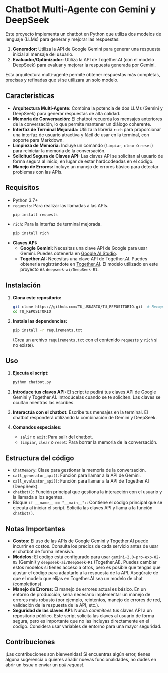 # Chatbot Multi-Agente con Gemini y DeepSeek

Este proyecto implementa un chatbot en Python que utiliza dos modelos de lenguaje (LLMs) para generar y mejorar las respuestas:

1.  **Generador:** Utiliza la API de Google Gemini para generar una respuesta inicial al mensaje del usuario.
2.  **Evaluador/Optimizador:** Utiliza la API de Together.AI (con el modelo DeepSeek) para evaluar y mejorar la respuesta generada por Gemini.

Esta arquitectura multi-agente permite obtener respuestas más completas, precisas y refinadas que si se utilizara un solo modelo.

## Características

*   **Arquitectura Multi-Agente:** Combina la potencia de dos LLMs (Gemini y DeepSeek) para generar respuestas de alta calidad.
*   **Memoria de Conversación:** El chatbot recuerda los mensajes anteriores de la conversación, lo que permite mantener un diálogo coherente.
*   **Interfaz de Terminal Mejorada:** Utiliza la librería `rich` para proporcionar una interfaz de usuario atractiva y fácil de usar en la terminal, con soporte para Markdown.
*   **Limpieza de Memoria:**  Incluye un comando (`limpiar`, `clear` o `reset`) para reiniciar la memoria de la conversación.
*   **Solicitud Segura de Claves API:** Las claves API se solicitan al usuario de forma segura al inicio, en lugar de estar hardcodeadas en el código.
*   **Manejo de Errores:** Incluye un manejo de errores básico para detectar problemas con las APIs.

## Requisitos

*   Python 3.7+
*   `requests`:  Para realizar las llamadas a las APIs.
    ```bash
    pip install requests
    ```
*   `rich`: Para la interfaz de terminal mejorada.
    ```bash
    pip install rich
    ```
*   **Claves API:**
    *   **Google Gemini:** Necesitas una clave API de Google para usar Gemini.  Puedes obtenerla en [Google AI Studio](https://aistudio.google.com/).
    *   **Together.AI:** Necesitas una clave API de Together.AI.  Puedes obtenerla registrándote en [Together.AI](https://together.ai/).  El modelo utilizado en este proyecto es `deepseek-ai/DeepSeek-R1`.

## Instalación

1.  **Clona este repositorio:**
    ```bash
    git clone https://github.com/TU_USUARIO/TU_REPOSITORIO.git  # Reemplaza con tu URL
    cd TU_REPOSITORIO
    ```

2.  **Instala las dependencias:**
    ```bash
    pip install -r requirements.txt
    ```
    (Crea un archivo `requirements.txt` con el contenido `requests` y `rich` si no existe).

## Uso

1.  **Ejecuta el script:**
    ```bash
    python chatbot.py
    ```

2.  **Introduce tus claves API:** El script te pedirá tus claves API de Google Gemini y Together.AI. Introdúcelas cuando se te soliciten.  Las claves se ocultan mientras las escribes.

3.  **Interactúa con el chatbot:** Escribe tus mensajes en la terminal.  El chatbot responderá utilizando la combinación de Gemini y DeepSeek.

4.  **Comandos especiales:**
    *   `salir` o `exit`:  Para salir del chatbot.
    *   `limpiar`, `clear` o `reset`: Para borrar la memoria de la conversación.

## Estructura del código

*   `ChatMemory`: Clase para gestionar la memoria de la conversación.
*   `call_generator_api()`: Función para llamar a la API de Gemini.
*   `call_evaluator_api()`: Función para llamar a la API de Together.AI (DeepSeek).
*   `chatbot()`: Función principal que gestiona la interacción con el usuario y la llamada a los agentes.
*   Bloque `if __name__ == "__main__":`:  Contiene el código principal que se ejecuta al iniciar el script.  Solicita las claves API y llama a la función `chatbot()`.

## Notas Importantes

*   **Costos:** El uso de las APIs de Google Gemini y Together.AI puede incurrir en costos.  Consulta los precios de cada servicio antes de usar el chatbot de forma intensiva.
*   **Modelos:**  El código está configurado para usar `gemini-2.0-pro-exp-02-05` (Gemini) y `deepseek-ai/DeepSeek-R1` (Together.AI). Puedes cambiar estos modelos si tienes acceso a otros, pero es posible que tengas que ajustar el código para adaptarlo a la respuesta de la API.  Asegúrate de que el modelo que elijas en Together.AI sea un modelo de chat (completions).
*   **Manejo de Errores:**  El manejo de errores actual es básico.  En un entorno de producción, sería necesario implementar un manejo de errores más robusto (por ejemplo, reintentos, manejo de errores de red, validación de la respuesta de la API, etc.).
*   **Seguridad de las claves API**:  Nunca *commitees* tus claves API a un repositorio público.  Este script solicita las claves al usuario de forma segura, pero es importante que no las incluyas directamente en el código.  Considera usar variables de entorno para una mayor seguridad.

## Contribuciones

¡Las contribuciones son bienvenidas! Si encuentras algún error, tienes alguna sugerencia o quieres añadir nuevas funcionalidades, no dudes en abrir un *issue* o enviar un *pull request*.
